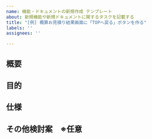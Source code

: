 ```yaml
---
name: 機能・ドキュメントの新規作成 テンプレート
about: 新規機能や新規ドキュメントに関するタスクを記載する
title: "[例] 概算お見積り結果画面に「TOPへ戻る」ボタンを作る"
labels: ''
assignees: ''

---
```


## 概要
<!-- 
新規機能や新規ドキュメントについて、概要を記載してください。
例：概算お見積り結果画面からトップページに遷移できるように「TOPへ戻る」ボタンを作る
-->

## 目的
<!--
なぜ本機能やドキュメントが必要なのかを記載しましょう。
例：現在のアプリケーションでは、ユーザが見積もりを実施し概算お見積り結果画面に遷移した場合、TOPページに戻ることができない。
　ブラウザバックや直接入力することで遷移可能だが、ユーザビリティが低い。
　ユーザを補助する機能を作成することでユーザビリティを向上させる。
-->

## 仕様
<!--
「実装をどうするか（コードのこの部分を直す）」ではなく、「どうあるべきか」について記載しましょう。
例：概算お見積り結果画面下部に「TOPへ戻る」ボタンを作成し、トップページへのリンクを貼る。
-->

## その他検討案　※任意
<!--
仕様を決める際に出た、その他検討案の概要や選択しなかった理由など補足情報を書いておくと良いでしょう
-->
